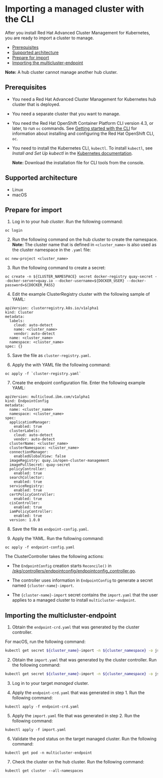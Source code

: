 # Importing a managed cluster with the CLI


After you install Red Hat Advanced Cluster Management for Kubernetes, you are ready to import a cluster to manage.


  - [Prerequisites](#prerequisites)
  - [Supported architecture](#supported-architecture)
  - [Prepare for import](#prepare-for-import)
  - [Importing the multicluster-endpoint](#importing-the-multicluster-endpoint)
    
  **Note:** A hub cluster cannot manage another hub cluster.
    
## Prerequisites

* You need a Red Hat Advanced Cluster Management for Kubernetes hub cluster that is deployed.

* You need a separate cluster that you want to manage.

* You need the Red Hat OpenShift Container Platform CLI version 4.3, or later, to run `oc` commands. See [Getting started with the CLI](https://docs.openshift.com/container-platform/4.3/cli_reference/openshift_cli/getting-started-cli.html) for information about installing and configuring the Red Hat OpenShift CLI, `oc`.

* You need to install the Kubernetes CLI, `kubectl`. To install `kubectl`, see _Install and Set Up kubectl_ in the [Kubernetes documentation](https://kubernetes.io/docs/tasks/tools/install-kubectl/#install-kubectl-on-macos).

  **Note:** Download the installation file for CLI tools from the console.

## Supported architecture

* Linux
* macOS

## Prepare for import

1. Log in to your _hub cluster_. Run the following command:
   
  ```
  oc login
  ```

2. Run the following command on the hub cluster to create the namespace. **Note:** The cluster name that is defined in `<cluster_name>` is also used as the cluster namespace in the `.yaml` file:

  ```
  oc new-project <cluster_name>
  ```

3. Run the following command to create a secret:

  ```
  oc create -n ${CLUSTER_NAMESPACE} secret docker-registry quay-secret --docker-server=quay.io --docker-username=${DOCKER_USER} --docker-password=${DOCKER_PASS}
  ```
  
4. Edit the example ClusterRegistry cluster with the following sample of YAML:

  ```
  apiVersion: clusterregistry.k8s.io/v1alpha1
  kind: Cluster
  metadata:
    labels:
      cloud: auto-detect
      name: <cluster_name>
      vendor: auto-detect
    name: <cluster_name>
    namespace: <cluster_name>
  spec: {}
  ```

5. Save the file as `cluster-registry.yaml`.

6. Apply the with YAML file the following command: 

  ```
  oc apply -f `cluster-registry.yaml`
  ```
   
7. Create the endpoint configuration file. Enter the following example YAML:

  ```
  apiVersion: multicloud.ibm.com/v1alpha1
  kind: EndpointConfig
  metadata:
    name: <cluster_name>
    namespace: <cluster_name>
  spec:
    applicationManager:
      enabled: true
    clusterLabels:
      cloud: auto-detect
      vendor: auto-detect
    clusterName: <cluster_name>
    clusterNamespace: <cluster_name>
    connectionManager:
      enabledGlobalView: false
    imageRegistry: quay.io/open-cluster-management
    imagePullSecret: quay-secret
    policyController:
      enabled: true
    searchCollector:
      enabled: true
    serviceRegistry:
      enabled: true
    certPolicyController:
      enabled: true
    cisController:
      enabled: true
    iamPolicyController:
      enabled: true
    version: 1.0.0
  ```
8. Save the file as `endpoint-config.yaml`.

9. Apply the YAML. Run the following command: 

  ```
  oc apply -f endpoint-config.yaml
  ```

The ClusterController takes the following actions:

- The `EndpointConfig` creation starts `Reconcile()` in [/pkg/controllers/endpointconfig/endpointconfig_controller.go](https://github.com/open-cluster-management/rcm-controller/blob/master/pkg/controller/endpointconfig/endpointconfig_controller.go).
  
- The controller uses information in `EndpointConfig` to generate a secret named `{cluster-name}-import`.
  
- The `{cluster-name}-import` secret contains the `import.yaml` that the user applies to a managed cluster to install `multicluster-endpoint`.

## Importing the multicluster-endpoint

1. Obtain the `endpoint-crd.yaml` that was generated by the cluster controller.

  For macOS, run the following command:

  ```bash
  kubectl get secret ${cluster_name}-import -n ${cluster_namespace} -o jsonpath={.data.endpoint-crd\\.yaml} | base64 --decode > endpoint-crd.yaml
  ```

2. Obtain the `import.yaml` that was generated by the cluster controller. Run the following command:

  ```bash
  kubectl get secret ${cluster_name}-import -n ${cluster_namespace} -o jsonpath={.data.import\\.yaml} | base64 --decode > import.yaml
  ```

3. Log in to your target _managed_ cluster.
  
4. Apply the `endpoint-crd.yaml` that was generated in step 1. Run the following command:
  
  ```
  kubectl apply -f endpoint-crd.yaml
  ```

5. Apply the `import.yaml` file that was generated in step 2. Run the following command:

  ```
  kubectl apply -f import.yaml
  ```

6. Validate the pod status on the target managed cluster. Run the following command:
   
  ```
  kubectl get pod -n multicluster-endpoint
  ```
  
7. Check the cluster on the hub cluster. Run the following command:
   
  ```
  kubectl get cluster --all-namespaces
  ```
